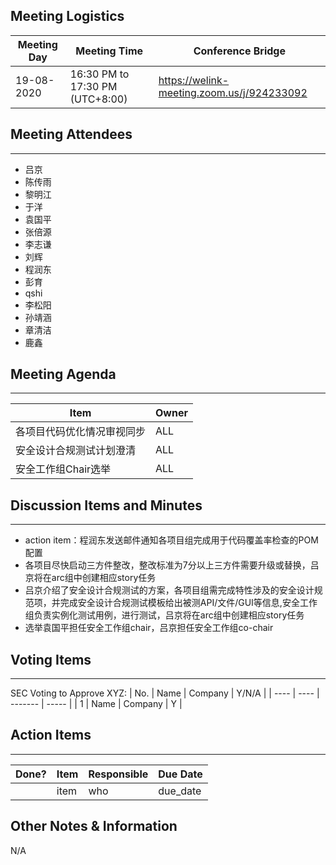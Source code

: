 ## Meeting Logistics

| Meeting Day | Meeting Time                    | Conference Bridge                          |
| ----------- | ------------------------------- | ------------------------------------------ |
| 19-08-2020  | 16:30 PM to 17:30 PM (UTC+8:00) | https://welink-meeting.zoom.us/j/924233092 |

## Meeting Attendees
** **
- 吕京
- 陈传雨
- 黎明江
- 于洋
- 袁国平
- 张倍源
- 李志谦
- 刘辉
- 程润东
- 彭育
- qshi
- 李松阳
- 孙靖涵
- 章清洁
- 鹿鑫




## Meeting Agenda
** **
| Item                               | Owner  |
| ---------------------------------- | ------ |
| 各项目代码优化情况审视同步            | ALL    |
| 安全设计合规测试计划澄清              | ALL    |
| 安全工作组Chair选举                  | ALL    |


## Discussion Items and Minutes
** **
- action item：程润东发送邮件通知各项目组完成用于代码覆盖率检查的POM配置
- 各项目尽快启动三方件整改，整改标准为7分以上三方件需要升级或替换，吕京将在arc组中创建相应story任务
- 吕京介绍了安全设计合规测试的方案，各项目组需完成特性涉及的安全设计规范项，并完成安全设计合规测试模板给出被测API/文件/GUI等信息,安全工作组负责实例化测试用例，进行测试，吕京将在arc组中创建相应story任务
- 选举袁国平担任安全工作组chair，吕京担任安全工作组co-chair


## Voting Items
** **
SEC Voting to Approve XYZ:
| No.  | Name | Company | Y/N/A |
| ---- | ---- | ------- | ----- |
| 1    | Name | Company | Y     |

## Action Items
** **
| Done? | Item | Responsible | Due Date |
| ----- | ---- | ----------- | -------- |
|       | item | who         | due_date |

## Other Notes & Information
N/A